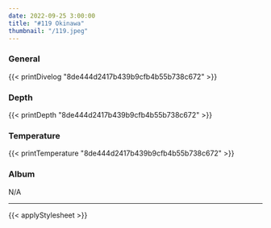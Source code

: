 ```yaml
---
date: 2022-09-25 3:00:00
title: "#119 Okinawa"
thumbnail: "/119.jpeg"
---
```


### General

{{< printDivelog "8de444d2417b439b9cfb4b55b738c672" >}}

### Depth

{{< printDepth "8de444d2417b439b9cfb4b55b738c672" >}}

### Temperature

{{< printTemperature "8de444d2417b439b9cfb4b55b738c672" >}}

### Album

N/A

---

{{< applyStylesheet >}}
